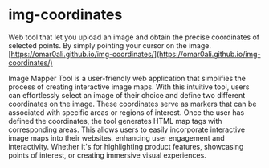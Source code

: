 # img-coordinates
Web tool that let you upload an image and obtain the precise coordinates of selected points. By simply pointing your cursor on the image.
[https://omar0ali.github.io/img-coordinates/](https://omar0ali.github.io/img-coordinates/)

Image Mapper Tool is a user-friendly web application that simplifies the process of creating interactive image maps. With this intuitive tool, users can effortlessly select an image of their choice and define two different coordinates on the image. These coordinates serve as markers that can be associated with specific areas or regions of interest. Once the user has defined the coordinates, the tool generates HTML map tags with corresponding areas. This allows users to easily incorporate interactive image maps into their websites, enhancing user engagement and interactivity. Whether it's for highlighting product features, showcasing points of interest, or creating immersive visual experiences.